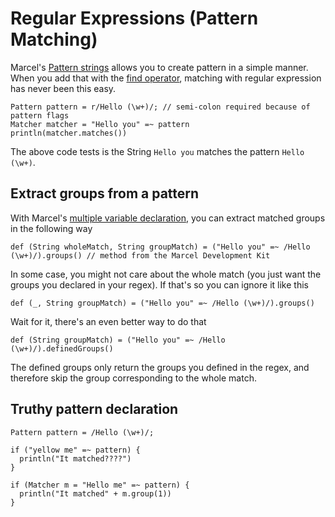 # Regular Expressions (Pattern Matching)

Marcel's [Pattern strings](../language-specification/types/string.md#pattern-strings)
allows you to create pattern in a simple manner. When you add that with the [find operator](../language-specification/operators/find.md),
matching with regular expression has never been this easy.

````marcel
Pattern pattern = r/Hello (\w+)/; // semi-colon required because of pattern flags
Matcher matcher = "Hello you" =~ pattern
println(matcher.matches())
````

The above code tests is the String `Hello you` matches the pattern `Hello (\w+)`.

## Extract groups from a pattern
With Marcel's [multiple variable declaration](../language-specification/variables.md#multiple-declarations), you can extract
matched groups in the following way

````marcel
def (String wholeMatch, String groupMatch) = ("Hello you" =~ /Hello (\w+)/).groups() // method from the Marcel Development Kit
````

In some case, you might not care about the whole match (you just want the groups you declared in your regex).
If that's so you can ignore it like this

````marcel
def (_, String groupMatch) = ("Hello you" =~ /Hello (\w+)/).groups()
````

Wait for it, there's an even better way to do that
````marcel
def (String groupMatch) = ("Hello you" =~ /Hello (\w+)/).definedGroups()
````

The defined groups only return the groups you defined in the regex, and therefore skip the group corresponding to the whole match.

## Truthy pattern declaration

```marcel
Pattern pattern = /Hello (\w+)/;

if ("yellow me" =~ pattern) {
  println("It matched????")
}

if (Matcher m = "Hello me" =~ pattern) {
  println("It matched" + m.group(1))
}
```